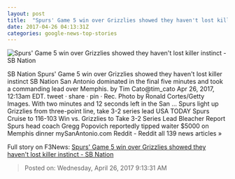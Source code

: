 ```yaml
---
layout: post
title:  "Spurs' Game 5 win over Grizzlies showed they haven't lost killer instinct - SB Nation"
date: 2017-04-26 04:13:31Z
categories: google-news-top-stories
---
```


![Spurs' Game 5 win over Grizzlies showed they haven't lost killer instinct - SB Nation](https://cdn0.vox-cdn.com/thumbor/DgysziTirGDn2FDqnfP4bTO5h3A=/0x85:2835x1680/1600x900/cdn0.vox-cdn.com/uploads/chorus_image/image/54452323/673054118.0.jpg)

SB Nation Spurs' Game 5 win over Grizzlies showed they haven't lost killer instinct SB Nation San Antonio dominated in the final five minutes and took a commanding lead over Memphis. by Tim Cato@tim_cato Apr 26, 2017, 12:13am EDT. tweet · share · pin · Rec. Photo by Ronald Cortes/Getty Images. With two minutes and 12 seconds left in the San ... Spurs light up Grizzlies from three-point line, take 3-2 series lead USA TODAY Spurs Cruise to 116-103 Win vs. Grizzlies to Take 3-2 Series Lead Bleacher Report Spurs head coach Gregg Popovich reportedly tipped waiter $5000 on Memphis dinner mySanAntonio.com Reddit - Reddit all 139 news articles »


Full story on F3News: [Spurs' Game 5 win over Grizzlies showed they haven't lost killer instinct - SB Nation](http://www.f3nws.com/n/GJuCPD)

> Posted on: Wednesday, April 26, 2017 9:13:31 AM
